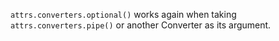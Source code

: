 `attrs.converters.optional()` works again when taking `attrs.converters.pipe()` or another Converter as its argument.

